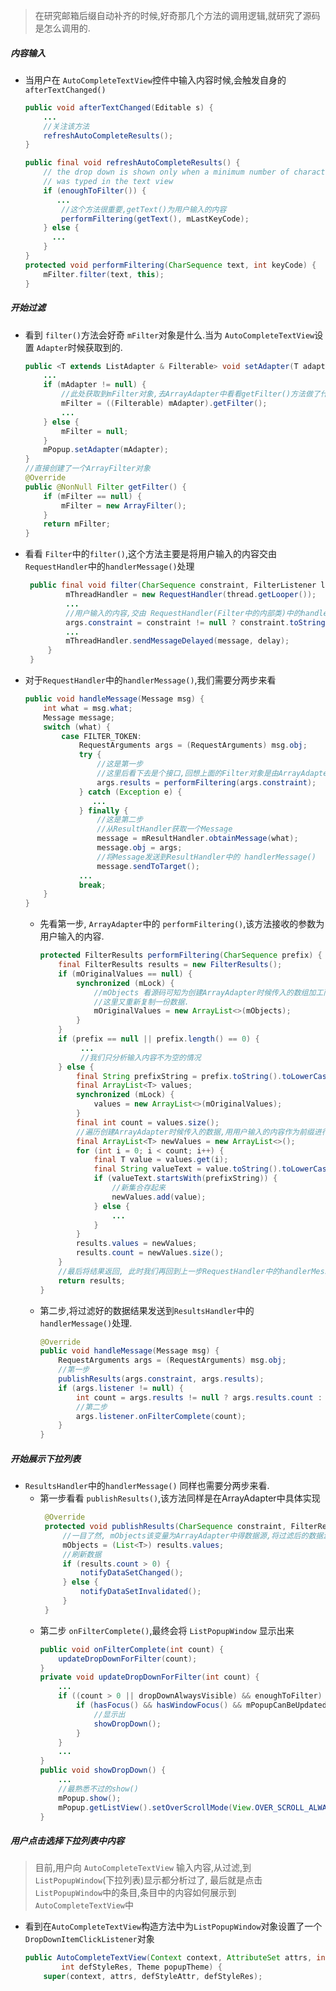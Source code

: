 > 在研究邮箱后缀自动补齐的时候,好奇那几个方法的调用逻辑,就研究了源码是怎么调用的.
##### 内容输入
- 当用户在 `AutoCompleteTextView`控件中输入内容时候,会触发自身的`afterTextChanged()`
    ```java
    public void afterTextChanged(Editable s) {
        ...
        //关注该方法  
        refreshAutoCompleteResults();
    }
  
    public final void refreshAutoCompleteResults() {
        // the drop down is shown only when a minimum number of characters
        // was typed in the text view
        if (enoughToFilter()) {
           ...
            //这个方法很重要,getText()为用户输入的内容   
            performFiltering(getText(), mLastKeyCode);
        } else {
          ...
        }
    }
    protected void performFiltering(CharSequence text, int keyCode) { 
        mFilter.filter(text, this);
    }
    ```
##### 开始过滤  
- 看到 `filter()`方法会好奇 `mFilter`对象是什么.当为 `AutoCompleteTextView`设置 `Adapter`时候获取到的.
    ```java
    public <T extends ListAdapter & Filterable> void setAdapter(T adapter) {
        ...
        if (mAdapter != null) {
            //此处获取到mFilter对象,去ArrayAdapter中看看getFilter()方法做了什么
            mFilter = ((Filterable) mAdapter).getFilter();
            ...
        } else {
            mFilter = null;
        }
        mPopup.setAdapter(mAdapter);
    }
    //直接创建了一个ArrayFilter对象
    @Override
    public @NonNull Filter getFilter() {
        if (mFilter == null) {
            mFilter = new ArrayFilter();
        }
        return mFilter;
    }
    ```
- 看看 `Filter`中的`filter()`,这个方法主要是将用户输入的内容交由`RequestHandler`中的`handlerMessage()`处理
    ```java
     public final void filter(CharSequence constraint, FilterListener listener) { 
             mThreadHandler = new RequestHandler(thread.getLooper());
             ...
             //用户输入的内容,交由 RequestHandler(Filter中的内部类)中的handlerMessage处理
             args.constraint = constraint != null ? constraint.toString() : null;
             ...
             mThreadHandler.sendMessageDelayed(message, delay);
         }
     }
  ```
- 对于`RequestHandler`中的`handlerMessage()`,我们需要分两步来看
    ```java
    public void handleMessage(Message msg) {
        int what = msg.what;
        Message message;
        switch (what) {
            case FILTER_TOKEN:
                RequestArguments args = (RequestArguments) msg.obj;
                try {
                    //这是第一步
                    //这里后看下去是个接口,回想上面的Filter对象是由ArrayAdapter里得方法提供,我们到时候看看ArrayAdapter中有没有什么发现,
                    args.results = performFiltering(args.constraint);
                } catch (Exception e) {
                   ...
                } finally {
                    //这是第二步
                    //从ResultHandler获取一个Message 
                    message = mResultHandler.obtainMessage(what);
                    message.obj = args;
                    //将Message发送到ResultHandler中的 handlerMessage() 
                    message.sendToTarget(); 
                ...
                break;
        }
    }
    ``` 
  - 先看第一步, `ArrayAdapter`中的 `performFiltering()`,该方法接收的参数为用户输入的内容.
    ```java
    protected FilterResults performFiltering(CharSequence prefix) {
        final FilterResults results = new FilterResults();
        if (mOriginalValues == null) {
            synchronized (mLock) {
                //mObjects 看源码可知为创建ArrayAdapter时候传入的数组加工而来.
                //这里又重新复制一份数据.
                mOriginalValues = new ArrayList<>(mObjects);
            }
        }
        if (prefix == null || prefix.length() == 0) {
             ... 
             //我们只分析输入内容不为空的情况
        } else {
            final String prefixString = prefix.toString().toLowerCase();
            final ArrayList<T> values;
            synchronized (mLock) {
                values = new ArrayList<>(mOriginalValues);
            }
            final int count = values.size();
            //遍历创建ArrayAdapter时候传入的数据,用用户输入的内容作为前缀进行比对,相同的则用一个新的集合将这些数据存起来.
            final ArrayList<T> newValues = new ArrayList<>();
            for (int i = 0; i < count; i++) {
                final T value = values.get(i);
                final String valueText = value.toString().toLowerCase();
                if (valueText.startsWith(prefixString)) {
                    //新集合存起来  
                    newValues.add(value);
                } else {
                    ...
                }
            }
            results.values = newValues;
            results.count = newValues.size();
        }
        //最后将结果返回, 此时我们再回到上一步RequestHandler中的handlerMessage()
        return results;
    }
    ```

  - 第二步,将过滤好的数据结果发送到`ResultsHandler`中的`handlerMessage()`处理.
    ```java
    @Override
    public void handleMessage(Message msg) {
        RequestArguments args = (RequestArguments) msg.obj;
        //第一步
        publishResults(args.constraint, args.results);
        if (args.listener != null) {
            int count = args.results != null ? args.results.count : -1;
            //第二步
            args.listener.onFilterComplete(count);
        }
    }
    ```
##### 开始展示下拉列表    
- `ResultsHandler`中的`handlerMessage()` 同样也需要分两步来看.  
    - 第一步看看 `publishResults()`,该方法同样是在ArrayAdapter中具体实现
        ```java
         @Override
         protected void publishResults(CharSequence constraint, FilterResults results) {
             //一目了然, mObjects该变量为ArrayAdapter中得数据源,将过滤后的数据源替换原来得数据源.
             mObjects = (List<T>) results.values;
             //刷新数据 
             if (results.count > 0) {
                 notifyDataSetChanged();
             } else {
                 notifyDataSetInvalidated();
             }
         }
        ``` 
    - 第二步 `onFilterComplete()`,最终会将 `ListPopupWindow` 显示出来
        ```java
        public void onFilterComplete(int count) {
            updateDropDownForFilter(count);
        }
        private void updateDropDownForFilter(int count) {
            ...
            if ((count > 0 || dropDownAlwaysVisible) && enoughToFilter) {
                if (hasFocus() && hasWindowFocus() && mPopupCanBeUpdated) {
                    //显示出  
                    showDropDown();
                }
            } 
            ...  
        }
        public void showDropDown() {
            ...
            //最熟悉不过的show()  
            mPopup.show();
            mPopup.getListView().setOverScrollMode(View.OVER_SCROLL_ALWAYS);
        }
        ```
##### 用户点击选择下拉列表中内容
> 目前,用户向 `AutoCompleteTextView` 输入内容,从过滤,到`ListPopupWindow`(下拉列表)显示都分析过了, 最后就是点击`ListPopupWindow`中的条目,条目中的内容如何展示到 `AutoCompleteTextView`中
- 看到在`AutoCompleteTextView`构造方法中为`ListPopupWindow`对象设置了一个 `DropDownItemClickListener`对象
    ```java
    public AutoCompleteTextView(Context context, AttributeSet attrs, int defStyleAttr,
            int defStyleRes, Theme popupTheme) {
        super(context, attrs, defStyleAttr, defStyleRes);
                  